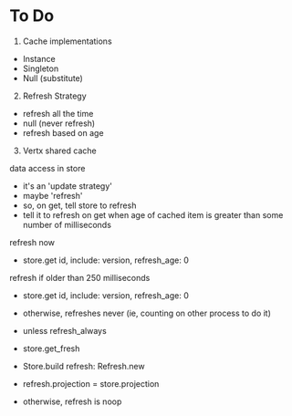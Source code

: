 # To Do

1. Cache implementations
  - Instance
  - Singleton
  - Null (substitute)

2. Refresh Strategy
  - refresh all the time
  - null (never refresh)
  - refresh based on age

3. Vertx shared cache


data access in store
- it's an 'update strategy'
- maybe 'refresh'
- so, on get, tell store to refresh
- tell it to refresh on get when age of cached item is greater than some number of milliseconds

refresh now
- store.get id, include: version, refresh_age: 0

refresh if older than 250 milliseconds
- store.get id, include: version, refresh_age: 0

- otherwise, refreshes never (ie, counting on other process to do it)

- unless refresh_always

- store.get_fresh

- Store.build refresh: Refresh.new
- refresh.projection = store.projection
- otherwise, refresh is noop
